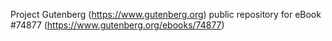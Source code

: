 Project Gutenberg (https://www.gutenberg.org) public repository for
eBook #74877 (https://www.gutenberg.org/ebooks/74877)

